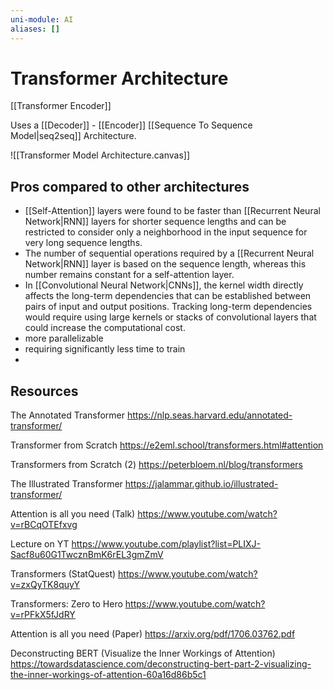```yaml
---
uni-module: AI
aliases: []
---
```

# Transformer Architecture 


[[Transformer Encoder]]

Uses a [[Decoder]] - [[Encoder]] [[Sequence To Sequence Model|seq2seq]] Architecture.


![[Transformer Model Architecture.canvas]]
## Pros compared to other architectures 

- [[Self-Attention]] layers were found to be faster than [[Recurrent Neural Network|RNN]] layers for shorter sequence lengths and can be restricted to consider only a neighborhood in the input sequence for very long sequence lengths. 
- The number of sequential operations required by a [[Recurrent Neural Network|RNN]] layer is based on the sequence length, whereas this number remains constant for a self-attention layer. 
- In [[Convolutional Neural Network|CNNs]], the kernel width directly affects the long-term dependencies that can be established between pairs of input and output positions. Tracking long-term dependencies would require using large kernels or stacks of convolutional layers that could increase the computational cost.
- more parallelizable 
- requiring significantly less time to train 
- 




## Resources 

The Annotated Transformer
https://nlp.seas.harvard.edu/annotated-transformer/

Transformer from Scratch
https://e2eml.school/transformers.html#attention

Transformers from Scratch (2)
https://peterbloem.nl/blog/transformers

The Illustrated Transformer
https://jalammar.github.io/illustrated-transformer/

Attention is all you need (Talk)
https://www.youtube.com/watch?v=rBCqOTEfxvg

Lecture on YT
https://www.youtube.com/playlist?list=PLIXJ-Sacf8u60G1TwcznBmK6rEL3gmZmV

Transformers (StatQuest)
https://www.youtube.com/watch?v=zxQyTK8quyY

Transformers: Zero to Hero
https://www.youtube.com/watch?v=rPFkX5fJdRY

Attention is all you need (Paper)
https://arxiv.org/pdf/1706.03762.pdf

Deconstructing BERT (Visualize the Inner Workings of Attention)
https://towardsdatascience.com/deconstructing-bert-part-2-visualizing-the-inner-workings-of-attention-60a16d86b5c1
